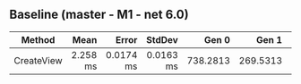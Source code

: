 

## Baseline (master - M1 - net 6.0)

|     Method |     Mean |     Error |    StdDev |    Gen 0 |    Gen 1 |    Gen 2 | Allocated |
|----------- |---------:|----------:|----------:|---------:|---------:|---------:|----------:|
| CreateView | 2.258 ms | 0.0174 ms | 0.0163 ms | 738.2813 | 269.5313 | 101.5625 |   2.45 MB |
